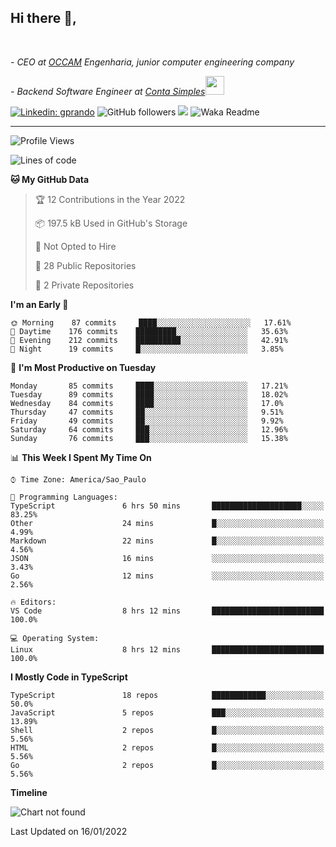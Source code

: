 <h2>Hi there  👋,</h2> </br>

<p><em>- CEO at <a href="https://occamengenharia.com/">OCCAM</a> Engenharia, junior computer engineering company
</em></p>

<p><em>- Backend Software Engineer at <a href="https://contasimples.com">Conta Simples</a><img src="https://media.giphy.com/media/WUlplcMpOCEmTGBtBW/giphy.gif" width="30"> 
</em></p>

[![Linkedin: gprando](https://img.shields.io/badge/-gprando-blue?style=flat-square&logo=Linkedin&logoColor=white&link=https://www.linkedin.com/in/gprando/)](https://www.linkedin.com/in/gprando)
![GitHub followers](https://img.shields.io/github/followers/gprando?label=Follow&style=social)
![](https://visitor-badge.glitch.me/badge?page_id=gprando.gprando)
![Waka Readme](https://github.com/gprando/gprando/workflows/Waka%20Readme/badge.svg)

---
<!--START_SECTION:waka-->
![Profile Views](http://img.shields.io/badge/Profile%20Views-0-blue)

![Lines of code](https://img.shields.io/badge/From%20Hello%20World%20I%27ve%20Written--4%20Million%20lines%20of%20code-blue)

**🐱 My GitHub Data** 

> 🏆 12 Contributions in the Year 2022
 > 
> 📦 197.5 kB Used in GitHub's Storage 
 > 
> 🚫 Not Opted to Hire
 > 
> 📜 28 Public Repositories 
 > 
> 🔑 2 Private Repositories  
 > 
**I'm an Early 🐤** 

```text
🌞 Morning    87 commits     ████░░░░░░░░░░░░░░░░░░░░░   17.61% 
🌆 Daytime    176 commits    █████████░░░░░░░░░░░░░░░░   35.63% 
🌃 Evening    212 commits    ██████████░░░░░░░░░░░░░░░   42.91% 
🌙 Night      19 commits     █░░░░░░░░░░░░░░░░░░░░░░░░   3.85%

```
📅 **I'm Most Productive on Tuesday** 

```text
Monday       85 commits     ████░░░░░░░░░░░░░░░░░░░░░   17.21% 
Tuesday      89 commits     ████░░░░░░░░░░░░░░░░░░░░░   18.02% 
Wednesday    84 commits     ████░░░░░░░░░░░░░░░░░░░░░   17.0% 
Thursday     47 commits     ██░░░░░░░░░░░░░░░░░░░░░░░   9.51% 
Friday       49 commits     ██░░░░░░░░░░░░░░░░░░░░░░░   9.92% 
Saturday     64 commits     ███░░░░░░░░░░░░░░░░░░░░░░   12.96% 
Sunday       76 commits     ███░░░░░░░░░░░░░░░░░░░░░░   15.38%

```


📊 **This Week I Spent My Time On** 

```text
⌚︎ Time Zone: America/Sao_Paulo

💬 Programming Languages: 
TypeScript               6 hrs 50 mins       ████████████████████░░░░░   83.25% 
Other                    24 mins             █░░░░░░░░░░░░░░░░░░░░░░░░   4.99% 
Markdown                 22 mins             █░░░░░░░░░░░░░░░░░░░░░░░░   4.56% 
JSON                     16 mins             ░░░░░░░░░░░░░░░░░░░░░░░░░   3.43% 
Go                       12 mins             ░░░░░░░░░░░░░░░░░░░░░░░░░   2.56%

🔥 Editors: 
VS Code                  8 hrs 12 mins       █████████████████████████   100.0%

💻 Operating System: 
Linux                    8 hrs 12 mins       █████████████████████████   100.0%

```

**I Mostly Code in TypeScript** 

```text
TypeScript               18 repos            ████████████░░░░░░░░░░░░░   50.0% 
JavaScript               5 repos             ███░░░░░░░░░░░░░░░░░░░░░░   13.89% 
Shell                    2 repos             █░░░░░░░░░░░░░░░░░░░░░░░░   5.56% 
HTML                     2 repos             █░░░░░░░░░░░░░░░░░░░░░░░░   5.56% 
Go                       2 repos             █░░░░░░░░░░░░░░░░░░░░░░░░   5.56%

```


**Timeline**

![Chart not found](https://raw.githubusercontent.com/gprando/gprando/master/charts/bar_graph.png) 


 Last Updated on 16/01/2022
<!--END_SECTION:waka-->
